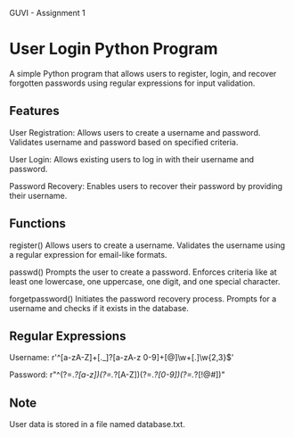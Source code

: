 GUVI - Assignment 1                                                       

# User Login Python Program
A simple Python program that allows users to register, login, and recover forgotten passwords using regular expressions for input validation.

## Features
User Registration: Allows users to create a username and password. Validates username and password based on specified criteria.

User Login: Allows existing users to log in with their username and password.

Password Recovery: Enables users to recover their password by providing their username.

## Functions
register()
Allows users to create a username. Validates the username using a regular expression for email-like formats.

passwd()
Prompts the user to create a password. Enforces criteria like at least one lowercase, one uppercase, one digit, and one special character.

forgetpassword()
Initiates the password recovery process. Prompts for a username and checks if it exists in the database.

## Regular Expressions

Username: r'^[a-zA-Z]+[\._]?[a-zA-z 0-9]+[@]\w+[.]\w{2,3}$'

Password: r"^(?=.*?[a-z])(?=.*?[A-Z])(?=.*?[0-9])(?=.*?[!@#])"

## Note
User data is stored in a file named database.txt.










